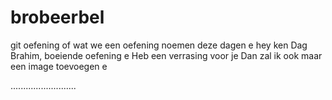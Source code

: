 # brobeerbel

git oefening of wat we een oefening noemen deze dagen e
hey ken
Dag Brahim, boeiende oefening e
Heb een verrasing voor je
Dan zal ik ook maar een image toevoegen e

..........................